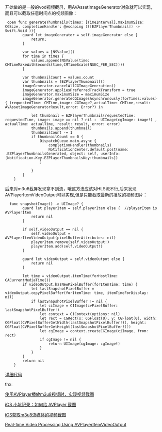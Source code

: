 开始做的是一般的vod视频截屏，用AVAssetImageGenerator对象就可以实现，而且可以截取任意时间点的视频图像：
```
 open func generateThumbnails(times: [TimeInterval],maximumSize: CGSize, completionHandler: @escaping (([EZPlayerThumbnail]) -> Swift.Void )){  
        guard let imageGenerator = self.imageGenerator else {  
            return;  
        }  
          
        var values = [NSValue]()  
        for time in times {  
            values.append(NSValue(time: CMTimeMakeWithSeconds(time,CMTimeScale(NSEC_PER_SEC))))  
        }  
          
        var thumbnailCount = values.count  
        var thumbnails = [EZPlayerThumbnail]()  
        imageGenerator.cancelAllCGImageGeneration()  
        imageGenerator.appliesPreferredTrackTransform = true  
        imageGenerator.maximumSize = maximumSize  
        imageGenerator.generateCGImagesAsynchronously(forTimes:values) { (requestedTime: CMTime,image: CGImage?,actualTime: CMTime,result: AVAssetImageGeneratorResult,error: Error?) in  
              
            let thumbnail = EZPlayerThumbnail(requestedTime: requestedTime, image: image == nil ? nil :  UIImage(cgImage: image!) , actualTime: actualTime, result: result, error: error)  
            thumbnails.append(thumbnail)  
            thumbnailCount -= 1  
            if thumbnailCount == 0 {  
                DispatchQueue.main.async {  
                    completionHandler(thumbnails)  
                    NotificationCenter.default.post(name: .EZPlayerThumbnailsGenerated, object: self, userInfo: [Notification.Key.EZPlayerThumbnailsKey:thumbnails])  
                }  
                  
            }  
        }  
    }   
```

后来对m3u8截屏发现拿不到流，哦这方法应该对HLS流不行,后来发现AVPlayerItemVideoOutput可以实现,但是只能截取最新的播放的视频图片：
```
  func snapshotImage() -> UIImage? {  
        guard let playerItem = self.playerItem else {  //playerItem is AVPlayerItem  
            return nil  
        }  
          
        if self.videoOutput == nil {  
            self.videoOutput = AVPlayerItemVideoOutput(pixelBufferAttributes: nil)  
            playerItem.remove(self.videoOutput!)  
            playerItem.add(self.videoOutput!)  
        }  
          
        guard let videoOutput = self.videoOutput else {  
            return nil  
        }  
          
        let time = videoOutput.itemTime(forHostTime: CACurrentMediaTime())  
        if videoOutput.hasNewPixelBuffer(forItemTime: time) {  
            let lastSnapshotPixelBuffer = videoOutput.copyPixelBuffer(forItemTime: time, itemTimeForDisplay: nil)  
            if lastSnapshotPixelBuffer != nil {  
                let ciImage = CIImage(cvPixelBuffer: lastSnapshotPixelBuffer!)  
                let context = CIContext(options: nil)  
                let rect = CGRect(x: CGFloat(0), y: CGFloat(0), width: CGFloat(CVPixelBufferGetWidth(lastSnapshotPixelBuffer!)), height: CGFloat(CVPixelBufferGetHeight(lastSnapshotPixelBuffer!)))  
                let cgImage = context.createCGImage(ciImage, from: rect)  
                if cgImage != nil {  
                    return UIImage(cgImage: cgImage!)  
                }  
            }  
        }  
        return nil  
    } 
```


[详细代码](https://github.com/easyui/EZPlayer/blob/master/EZPlayer/EZPlayer.swift)

thx:

[使用AVPlayer播放m3u8视频时，实现视频截图](http://blog.csdn.net/hherima/article/details/53576872)

[iOS 小坑记录：如何给 AVPlayer 截图](http://darktechlabs.com/2016/07/15/iOS-%E5%B0%8F%E5%9D%91%E8%AE%B0%E5%BD%95%EF%BC%9A%E5%A6%82%E4%BD%95%E7%BB%99-AVPlayer-%E6%88%AA%E5%9B%BE/)

[iOS获取m3u8流媒体的视频截图](http://www.jianshu.com/p/bd30ce34a76f)

[Real-time Video Processing Using AVPlayerItemVideoOutput](https://developer.apple.com/library/content/samplecode/AVBasicVideoOutput/Introduction/Intro.html)







